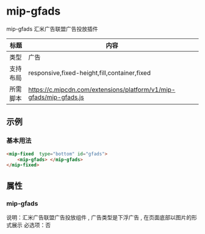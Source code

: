 # mip-gfads

mip-gfads 汇米广告联盟广告投放插件

标题|内容
----|----
类型|广告
支持布局|responsive,fixed-height,fill,container,fixed
所需脚本|https://c.mipcdn.com/extensions/platform/v1/mip-gfads/mip-gfads.js

## 示例

### 基本用法
```html
<mip-fixed  type="bottom" id="gfads">
	<mip-gfads> </mip-gfads>
</mip-fixed>
```


## 属性

### mip-gfads

说明：汇米广告联盟广告投放组件 , 广告类型是下浮广告 , 在页面底部以图片的形式展示
必选项：否